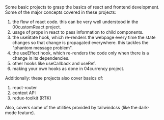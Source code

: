 Some basic projects to grasp the basics of react and frontend development.  
Some of the major concepts covered in these projects:
1) the flow of react code. this can be very well understood in the 00customReact project.
2) usage of props in react to pass information to child components.
3) the useState hook, which re-renders the webpage every time the state changes so that change is propagated everywhere. this tackles the "phantom message problem".
4) the useEffect hook, which re-renders the code only when there is a change in its dependencies.
5) other hooks like useCallback and useRef.
6) making your own hooks as done in 04currency project.

Additionally: these projects also cover basics of:
1) react-router
2) context API
3) redux-toolkit (RTK)

Also, covers some of the utilities provided by tailwindcss (like the dark-mode feature).
